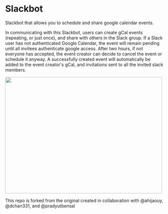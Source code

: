 # Slackbot
Slackbot that allows you to schedule and share google calendar events.

In communicating with this Slackbot, users can create gCal events (repeating, or just once), and share with others in the Slack group. If a Slack user has not authenticated Google Calendar, the event will remain pending until all invitees authenticate google access. After two hours, if not everyone has accepted, the event creator can decide to cancel the event or schedule it anyway. A successfully created event will automatically be added to the event creator's gCal, and invitations sent to all the invited slack members.

<img align="center" width="500" height="370" src="https://github.com/ajoann/Slackbot/blob/master/img/jarvis_conflict.png">
<br />

This repo is forked from the original created in collaboration with @ahijaouy, @dchan331, and @pradyutbensal
